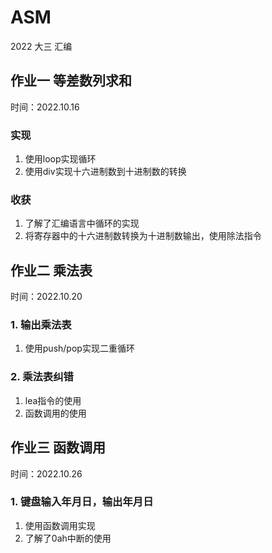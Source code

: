 # ASM
2022 大三 汇编

## 作业一 等差数列求和
时间：2022.10.16

### 实现
1. 使用loop实现循环
2. 使用div实现十六进制数到十进制数的转换

### 收获
1. 了解了汇编语言中循环的实现
2. 将寄存器中的十六进制数转换为十进制数输出，使用除法指令

## 作业二 乘法表
时间：2022.10.20

### 1. 输出乘法表
1. 使用push/pop实现二重循环
### 2. 乘法表纠错
1. lea指令的使用
2. 函数调用的使用

## 作业三 函数调用
时间：2022.10.26

### 1. 键盘输入年月日，输出年月日
1. 使用函数调用实现
2. 了解了0ah中断的使用
